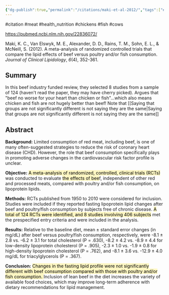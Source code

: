 ```yaml
---
{"dg-publish":true,"permalink":"/citations/maki-et-al-2012/","tags":["#citation","#meat","#health_nutrition","#chickens","#fish","#cows"],"created":"2025-10-23T17:42:45.636+01:00","updated":"2025-10-23T18:06:08.893+01:00"}
---
```


#citation #meat #health_nutrition  #chickens #fish #cows 

https://pubmed.ncbi.nlm.nih.gov/22836072/

Maki, K. C., Van Elswyk, M. E., Alexander, D. D., Rains, T. M., Sohn, E. L., & McNeill, S. (2012). A meta-analysis of randomized controlled trials that compare the lipid effects of beef versus poultry and/or fish consumption. _Journal of Clinical Lipidology_, _6_(4), 352-361.

## Summary
In this beef industry funded review, they selected 8 studies from a sample of 124 (haven't read the paper, they may have cherry picked). 
Argues that "beef no worse for your heart than chicken or fish"...which also means chicken and fish are not hugely better than beef! Note that [[Saying that groups are not significantly different is not saying they are the same\|Saying that groups are not significantly different is not saying they are the same]]

## Abstract
**Background:** Limited consumption of red meat, including beef, is one of many often-suggested strategies to reduce the risk of coronary heart disease (CHD). However, the role that beef consumption specifically plays in promoting adverse changes in the cardiovascular risk factor profile is unclear.

**Objective:** <mark style="background: #FFF3A3A6;">A meta-analysis of randomized, controlled, clinical trials (RCTs)</mark> was conducted to evaluate <mark style="background: #FFF3A3A6;">the effects of bee</mark>f, independent of other red and processed meats, compared with poultry and/or fish consumption, on lipoprotein lipids.

**Methods:** RCTs published from 1950 to 2010 were considered for inclusion. Studies were included if they reported fasting lipoprotein lipid changes after beef and poultry/fish consumption by subjects free of chronic disease. <mark style="background: #FFF3A3A6;">A total of 124 RCTs were identified, and 8 studies involving 406 subjects</mark> met the prespecified entry criteria and were included in the analysis.

**Results:** Relative to the baseline diet, mean ± standard error changes (in mg/dL) after beef versus poultry/fish consumption, respectively, were -8.1 ± 2.8 vs. -6.2 ± 3.1 for total cholesterol (P = .630), -8.2 ± 4.2 vs. -8.9 ± 4.4 for low-density lipoprotein cholesterol (P = .905), -2.3 ± 1.0 vs. -1.9 ± 0.8 for high-density lipoprotein cholesterol (P = .762), and -8.1 ± 3.6 vs. -12.9 ± 4.0 mg/dL for triacylglycerols (P = .367).

**Conclusion:** <mark style="background: #FFF3A3A6;">Changes in the fasting lipid profile were not significantly different with beef consumption compared with those with poultry and/or fish consumption. </mark>Inclusion of lean beef in the diet increases the variety of available food choices, which may improve long-term adherence with dietary recommendations for lipid management.


